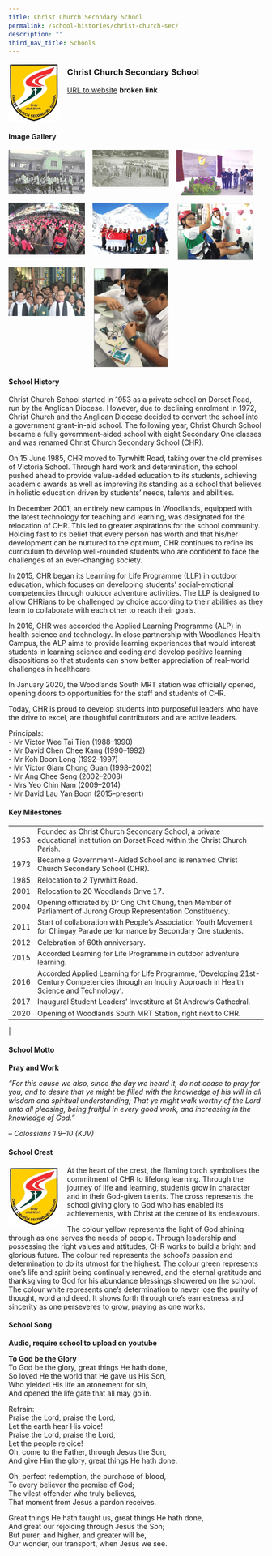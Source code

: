 ```yaml
---
title: Christ Church Secondary School
permalink: /school-histories/christ-church-sec/
description: ""
third_nav_title: Schools
---
```

<img src="/images/christchurchsec1.jpg" style="width:20%;margin-right:15px;" align = "left">

### **Christ Church Secondary School**
[URL to website](https://christchurchsec.moe.edu.sg/) **broken link**

<br clear="left">

#### **Image Gallery**

<p><a href="https://d1yxymztqoj7qn.amplifyapp.com/images/christchurchsec2.jpg">  
<img src="/images/christchurchsec2.jpg" style="width:30%;margin-right:15px;" align = "left">
</a></p>

<p><a href="https://d1yxymztqoj7qn.amplifyapp.com/images/christchurchsec3.jpg">  
<img src="/images/christchurchsec3.jpg" style="width:30%;margin-right:15px;" align = "left">
</a></p>

<p><a href="https://d1yxymztqoj7qn.amplifyapp.com/images/christchurchsec4.jpg">  
<img src="/images/christchurchsec4.jpg" style="width:30%;margin-right:15px;" align = "left">
</a></p>

<br clear="left">

<p><a href="https://d1yxymztqoj7qn.amplifyapp.com/images/christchurchsec5.jpg">  
<img src="/images/christchurchsec5.jpg" style="width:30%;margin-right:15px;" align = "left">
</a></p>

<p><a href="https://d1yxymztqoj7qn.amplifyapp.com/images/christchurchsec6.jpg">  
<img src="/images/christchurchsec6.jpg" style="width:30%;margin-right:15px;" align = "left">
</a></p>

<p><a href="https://d1yxymztqoj7qn.amplifyapp.com/images/christchurchsec7.jpg">  
<img src="/images/christchurchsec7.jpg" style="width:30%;margin-right:15px;" align = "left">
</a></p>

<br clear="left">

<p><a href="https://d1yxymztqoj7qn.amplifyapp.com/images/christchurchsec8.jpg">  
<img src="/images/christchurchsec8.jpg" style="width:30%;margin-right:15px;" align = "left">
</a></p>

<p><a href="https://d1yxymztqoj7qn.amplifyapp.com/images/christchurchsec9.jpg">  
<img src="/images/christchurchsec9.jpg" style="width:30%;margin-right:15px;" align = "left">
</a></p>

<br clear="left">

#### **School History**
Christ Church School started in 1953 as a private school on Dorset Road, run by the Anglican Diocese. However, due to declining enrolment in 1972, Christ Church and the Anglican Diocese decided to convert the school into a government grant-in-aid school. The following year, Christ Church School became a fully government-aided school with eight Secondary One classes and was renamed Christ Church Secondary School (CHR).

On 15 June 1985, CHR moved to Tyrwhitt Road, taking over the old premises of Victoria School. Through hard work and determination, the school pushed ahead to provide value-added education to its students, achieving academic awards as well as improving its standing as a school that believes in holistic education driven by students’ needs, talents and abilities.

In December 2001, an entirely new campus in Woodlands, equipped with the latest technology for teaching and learning, was designated for the relocation of CHR. This led to greater aspirations for the school community. Holding fast to its belief that every person has worth and that his/her development can be nurtured to the optimum, CHR continues to refine its curriculum to develop well-rounded students who are confident to face the challenges of an ever-changing society.

In 2015, CHR began its Learning for Life Programme (LLP) in outdoor education, which focuses on developing students’ social-emotional competencies through outdoor adventure activities. The LLP is designed to allow CHRians to be challenged by choice according to their abilities as they learn to collaborate with each other to reach their goals.

In 2016, CHR was accorded the Applied Learning Programme (ALP) in health science and technology. In close partnership with Woodlands Health Campus, the ALP aims to provide learning experiences that would interest students in learning science and coding and develop positive learning dispositions so that students can show better appreciation of real-world challenges in healthcare.

In January 2020, the Woodlands South MRT station was officially opened, opening doors to opportunities for the staff and students of CHR. 

Today, CHR is proud to develop students into purposeful leaders who have the drive to excel, are thoughtful contributors and are active leaders.

Principals:<br>
\- Mr Victor Wee Tai Tien (1988–1990)<br>
\- Mr David Chen Chee Kang (1990–1992)<br>
\- Mr Koh Boon Long (1992–1997)<br>
\- Mr Victor Giam Chong Guan (1998–2002)<br>
\- Mr Ang Chee Seng (2002–2008)<br>
\- Mrs Yeo Chin Nam (2009–2014)<br>
\- Mr David Lau Yan Boon (2015–present)

#### **Key Milestones**

|  |  |
|:---:|---|
| 1953 | Founded as Christ Church Secondary School, a private educational institution on Dorset Road within the Christ Church Parish. |
| 1973 | Became a Government-Aided School and is renamed Christ Church Secondary School (CHR). |
| 1985 | Relocation to 2 Tyrwhitt Road. |
| 2001 | Relocation to 20 Woodlands Drive 17. |
| 2004 | Opening officiated by Dr Ong Chit Chung, then Member of Parliament of Jurong Group Representation Constituency. |
| 2011 | Start of collaboration with People’s Association Youth Movement for Chingay Parade performance by Secondary One students. |
| 2012 | Celebration of 60th anniversary. |
| 2015 | Accorded Learning for Life Programme in outdoor adventure learning. |
| 2016 | Accorded Applied Learning for Life Programme, ‘Developing 21st-Century Competencies through an Inquiry Approach in Health Science and Technology’. |
| 2017 | Inaugural Student Leaders’ Investiture at St Andrew’s Cathedral. |
| 2020 | Opening of Woodlands South MRT Station, right next to CHR. |
|

#### **School Motto**
**Pray and Work**

_“For this cause we also, since the day we heard it, do not cease to pray for you, and to desire that ye might be filled with the knowledge of his will in all wisdom and spiritual understanding; That ye might walk worthy of the Lord unto all pleasing, being fruitful in every good work, and increasing in the knowledge of God.”_

_– Colossians 1:9–10 (KJV)_

#### **School Crest**
<img src="/images/christchurchsec1.jpg" style="width:20%;margin-right:15px;" align = "left">

At the heart of the crest, the flaming torch symbolises the commitment of CHR to lifelong learning. Through the journey of life and learning, students grow in character and in their God-given talents. The cross represents the school giving glory to God who has enabled its achievements, with Christ at the centre of its endeavours.

The colour yellow represents the light of God shining through as one serves the needs of people. Through leadership and possessing the right values and attitudes, CHR works to build a bright and glorious future. The colour red represents the school’s passion and determination to do its utmost for the highest. The colour green represents one’s life and spirit being continually renewed, and the eternal gratitude and thanksgiving to God for his abundance blessings showered on the school. The colour white represents one’s determination to never lose the purity of thought, word and deed. It shows forth through one’s earnestness and sincerity as one perseveres to grow, praying as one works.
#### **School Song**
**Audio, require school to upload on youtube**

**To God be the Glory**<br>
To God be the glory, great things He hath done,<br>
So loved He the world that He gave us His Son,<br>
Who yielded His life an atonement for sin,<br>
And opened the life gate that all may go in.

Refrain:<br>
Praise the Lord, praise the Lord,<br>
Let the earth hear His voice!<br>
Praise the Lord, praise the Lord,<br>
Let the people rejoice!<br>
Oh, come to the Father, through Jesus the Son,<br>
And give Him the glory, great things He hath done.

Oh, perfect redemption, the purchase of blood,<br>
To every believer the promise of God;<br>
The vilest offender who truly believes,<br>
That moment from Jesus a pardon receives.

Great things He hath taught us, great things He hath done,<br>
And great our rejoicing through Jesus the Son;<br>
But purer, and higher, and greater will be,<br>
Our wonder, our transport, when Jesus we see.